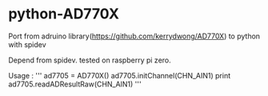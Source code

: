 # python-AD770X
Port from adruino library(https://github.com/kerrydwong/AD770X) to python with spidev

Depend from spidev.
tested on raspberry pi zero.

Usage :
'''
ad7705 = AD770X()
ad7705.initChannel(CHN_AIN1)
print ad7705.readADResultRaw(CHN_AIN1) 
'''
